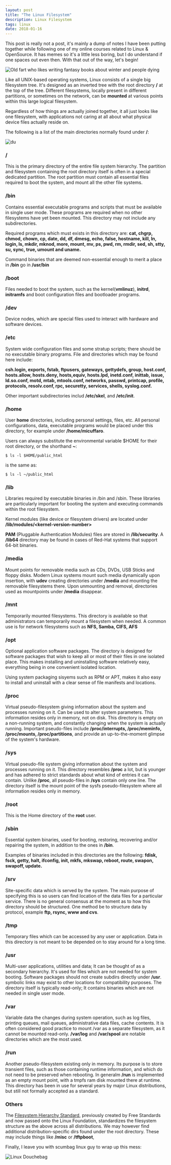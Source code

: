 ```yaml
---
layout: post
title: "The Linux Filesystem"
description: Linux Filesystem
tags: linux
date: 2018-01-16
---
```


This post is really not a post, it's mainly a dump of notes I have been putting together while following one of my online courses related to Linux & OpenSource.
It has memes so it's a little less boring, but I do understand if one spaces out even then.
With that out of the way, let's begin!

![Old fart who likes writing fantasy books about winter and people dying](https://i.imgur.com/L6uT1Mn.jpg)

Like all UNIX-based operating systems, Linux consists of a single big filesystem tree. It's designed as an inverted tree with the root directory **/** at the top of the tree.
Different filesystems, locally present in different partitions, or sometimes on the network, can be **mounted** at various points within this large logical filesystem.

Regardless of how things are actually joined together, it all just looks like one filesystem, with applications not caring at all about what physical device files actually reside on.

The following is a list of the main directories normally found under **/**:

![du](https://i.imgur.com/u8vsKGC.png)

### /
This is the primary directory of the entire file system hierarchy.
The partition and filesystem containing the root directory itself is often in a special dedicated partition.
The root partition must contain all essential files required to boot the system, and mount all the other file systems.

### /bin
Contains essential executable programs and scripts that must be available in single user mode.
These programs are required when no other filesystems have yet been mounted. This directory may not include any subdirectories.

Required programs which must exists in this directory are:
**cat, chgrp, chmod, chown, cp, date, dd, df, dmesg, echo, false, hostname, kill, ln, login, ls, mkdir, mknod, more, mount, mv, ps, pwd, rm, rmdir, sed, sh, stty, su, sync, true, umount and uname.**

Command binaries that are deemed non-essential enough to merit a place in **/bin** go in **/usr/bin**

### /boot
Files needed to boot the system, such as the kernel(**vmlinuz**), **initrd**, **initramfs** and boot configuration files and bootloader programs.

### /dev
Device nodes, which are special files used to interact with hardware and software devices.

### /etc
System wide configuration files and some stratup scripts; there should be no executable binary programs.
File and directories which may be found here include:

**csh.login, exports, fstab, ftpusers, gateways, gettydefs, group, host.conf, hosts.allow, hosts.deny, hosts,equiv, hosts.lpd, inetd.conf, inittab, issue, ld.so.conf, motd, mtab, mtools.conf, networks, passwd, printcap, profile, protocols, resolv.conf, rpc, securetty, services, shells, syslog.conf.**

Other important subdirectories includ **/etc/skel**, and **/etc/init**.

### /home
User **home** directories, including personal settings, files, etc.
All personal configurations, data, executable programs would be placed under this directory, for example under **/home/micuffaro**.

Users can always substitute the environmental variable $HOME for their root directory, or the shorthand **~**:

`$ ls -l $HOME/public_html`

is the same as:

`$ ls -l ~/public_html`

### /lib
Libraries required by executable binaries in /bin and /sbin.
These libraries are particularly important for booting the system and executing commands within the root filesystem.

Kernel modules (like device or filesystem drivers) are located under **/lib/modules/\<kernel-version-number\>**

**PAM** (Pluggable Authentication Modules) files are stored in **/lib/security**.
A **/lib64** directory may be found in cases of Red-Hat systems that support 64-bit binaries.

### /media
Mount points for removable media such as CDs, DVDs, USB Sticks and floppy disks.
Modern Linux systems mount such media dynamically upon insertion, with **udev** creating directories under **/media** and mounting the removable filesystems there. Upon unmounting and removal, directories used as mountpoints under **/media** disappear.

### /mnt
Temporarily mounted filesystems.
This directory is available so that administrators can temporarily mount a filesystem when needed. A common use is for network filesystems such as **NFS, Samba, CIFS, AFS**

### /opt
Optional application software packages.
The directory is designed for software packages that wish to keep all or most of their files in one isolated place. This makes installing and uninstalling software relatively easy, everything being in one convenient isolated location.

Using system packaging sisyems such as RPM or APT, makes it also easy to install and uninstall with a clear sense of file manifests and locations.

### /proc
Virtual pseudo-filesystem giving information about the system and processes running on it. Can be used to alter system parameters. This information resides only in memory, not on disk. This directory is empty on a non-running system, and constantly changing when the system is actually running.
Important pseudo-files include **/proc/interrupts, /proc/meminfo, /proc/mounts, /proc/partitions**, and provide an up-to-the-moment glimpse of the system's hardware.

### /sys
Virtual pseudo-file system giving information about the system and processes running on it. This directory resembles **/proc** a lot, but is younger and has adhered to strict standards about what kind of entries it can contain. Unlike **/proc**, all pseudo-files in **/sys** contain only one line.
The directory itself is the mount point of the sysfs pseudo-filesystem where all information resides only in memory.

### /root
This is the Home directory of the **root** user.

### /sbin
Essential system binaries, used for booting, restoring, recovering and/or repairing the system, in addition to the ones in **/bin**.

Examples of binaries included in this directories are the following:
**fdisk, fsck, getty, halt, ifconfig, init, mkfs, mkswap, reboot, route, swapon, swapoff, update.**

### /srv
Site-specific data which is served by the system.
The main purpose of specifying this is so users can find location of the data files for a particular service. There is no general consensus at the moment as to how this directory should be structured. One method be to structure data by protocol, example **ftp, rsync, www and cvs**.

### /tmp
Temporary files which can be accessed by any user or application.
Data in this directory is not meant to be depended on to stay around for a long time.

### /usr
Multi-user applications, utilities and data;
It can be thought of as a secondary hierarchy. It's used for files which are not needed for system booting. Software packages should not create subdirs directly under **/usr**. symbolic links may exist to other locations for compatibility purposes. The directory itself is typically read-only; It contains binaries which are not needed in single user mode.

### /var
Variable data the changes during system operation, such as log files, printing queues, mail queues, administrative data files, cache contents.
It is often considered good practice to mount /var as a separate filesystem, as it cannot be mounted read-only.
**/var/log** and **/var/spool** are notable directories which are the most used.

### /run
Another pseudo-filesystem existing only in memory.
Its purpose is to store transient files, such as those containing runtime information, and which do not need to be preserved when rebooting.
In generalm **/run** is implemented as an empty mount point, with a tmpfs ram disk mounted there at runtime.
This directory has been in use for several years by major Linux distributions, but still not formally accepted as a standard.

### Others
The [Filesystem Hierarchy Standard](https://refspecs.linuxfoundation.org/FHS_3.0/fhs/index.html), previously created by Free Standards and now passed onto the Linux Foundation, standardizes the filesystem structure as the above across all distributions.
We may however find additional distribution-specific dirs found under the root directory.
These may include things like  **/misc** or **/tftpboot**,

Finally, I leave you with scumbag linux guy to wrap up this mess:

![Linux Douchebag](https://i.imgur.com/vsVhLCn.jpg)


